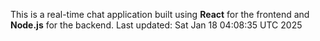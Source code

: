 This is a real-time chat application built using **React** for the frontend and **Node.js** for the backend.
Last updated: Sat Jan 18 04:08:35 UTC 2025
